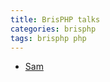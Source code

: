 ```yaml
---
title: BrisPHP talks
categories: brisphp
tags: brisphp php 
---
```


- [Sam](https://docs.google.com/presentation/d/1tfICGg2nhqlO14KAECk8VeUxNSAo8QsWO5Ah1eJcnR4/edit?usp=sharing)
